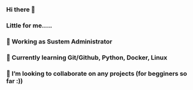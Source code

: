 ### Hi there 👋
### Little for me.....

### 🔭 Working as Sustem Administrator
### 🌱 Currently learning Git/Github,  Python, Docker, Linux
### 👯 I’m looking to collaborate on any projects (for begginers so far :))
